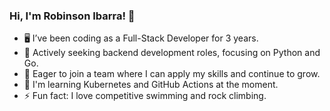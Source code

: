 ### Hi, I'm Robinson Ibarra! 👋

- 🖥️ I’ve been coding as a Full-Stack Developer for 3 years.
- 🔭 Actively seeking backend development roles, focusing on Python and Go.
- 🌱 Eager to join a team where I can apply my skills and continue to grow.
- 🐙 I'm learning Kubernetes and GitHub Actions at the moment.
- ⚡ Fun fact: I love competitive swimming and rock climbing.
